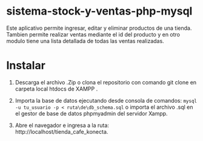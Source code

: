 # sistema-stock-y-ventas-php-mysql
Este aplicativo permite ingresar, editar y eliminar productos de una tienda. Tambien permite realizar ventas mediante el id del producto y en otro modulo tiene una lista detallada de todas las ventas realizadas.

# Instalar
1. Descarga el archivo .Zip o clona el repositorio con comando git clone en carpeta local htdocs de XAMPP .


2. Importa la base de datos ejecutando desde consola de comandos:
`mysql -u tu_usuario -p < ruta\de\db_schema.sql`
o
importa el archivo .sql en el gestor de base de datos phpmyadmin del servidor Xampp.


3. Abre el navegador e ingresa a la ruta: http://localhost/tienda_cafe_konecta.
